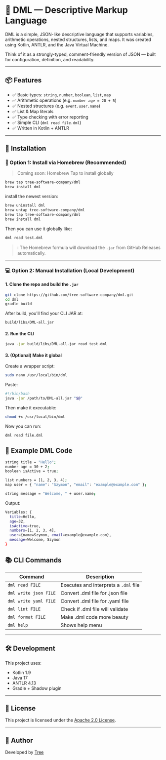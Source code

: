 # 🧩 DML — Descriptive Markup Language

DML is a simple, JSON-like descriptive language that supports variables, arithmetic operations, nested structures, lists, and maps. It was created using Kotlin, ANTLR, and the Java Virtual Machine.

Think of it as a strongly-typed, comment-friendly version of JSON — built for configuration, definition, and readability.

---

## 📦 Features

- ✅ Basic types: `string`, `number`, `boolean`, `list`, `map`
- ✅ Arithmetic operations (e.g. `number age = 20 + 5`)
- ✅ Nested structures (e.g. `event.user.name`)
- ✅ List & Map literals
- ✅ Type checking with error reporting
- ✅ Simple CLI (`dml read file.dml`)
- ✅ Written in Kotlin + ANTLR

---

## 🚀 Installation

### 🔧 Option 1: Install via Homebrew (Recommended)

> Coming soon: Homebrew Tap to install globally

```bash
brew tap tree-software-company/dml
brew install dml
```
install the newest version:
```bash
brew uninstall dml
brew untap tree-software-company/dml
brew tap tree-software-company/dml
brew install dml
```
Then you can use it globally like:

```bash
dml read test.dml
```
> ℹ️ The Homebrew formula will download the `.jar` from GitHub Releases automatically.

---

### 💻 Option 2: Manual Installation (Local Development)

#### 1. Clone the repo and build the `.jar`

```bash
git clone https://github.com/tree-software-company/dml.git
cd dml
gradle build
```
After build, you'll find your CLI JAR at:
```bash
build/libs/DML-all.jar
```
#### 2. Run the CLI
```bash
java -jar build/libs/DML-all.jar read test.dml
```
#### 3. (Optional) Make it global

Create a wrapper script:
```bash
sudo nano /usr/local/bin/dml
```
Paste:
```bash
#!/bin/bash
java -jar /path/to/DML-all.jar "$@"
```
Then make it executable:
```bash
chmod +x /usr/local/bin/dml
```
Now you can run:
```bash
dml read file.dml
```
## 📄 Example DML Code
```bash
string title = "Hello";
number age = 30 + 2;
boolean isActive = true;

list numbers = [1, 2, 3, 4];
map user = { "name": "Szymon", "email": "example@example.com" };

string message = "Welcome, " + user.name;
```
Output:
```bash
Variables: {
  title=Hello,
  age=32,
  isActive=true,
  numbers=[1, 2, 3, 4],
  user={name=Szymon, email=example@example.com},
  message=Welcome, Szymon
}
```
## 📚 CLI Commands

| Command        | Description                        |
|----------------|------------------------------------|
| `dml read FILE` | Executes and interprets a `.dml` file |
| `dml write json FILE` | Convert .dml file for .json file |
| `dml write yaml FILE` | Convert .dml file for .yaml file |
| `dml lint FILE` | Check if .dml file will validate |
| `dml format FILE` | Make .dml code more beauty |
| `dml help`     | Shows help menu                   |

---

## 🛠️ Development

This project uses:
- Kotlin 1.9
- Java 17
- ANTLR 4.13
- Gradle + Shadow plugin

---

## 📜 License

This project is licensed under the [Apache 2.0 License](LICENSE).

---

## 👤 Author

Developed by [Tree](https://github.com/tree-software-company)

